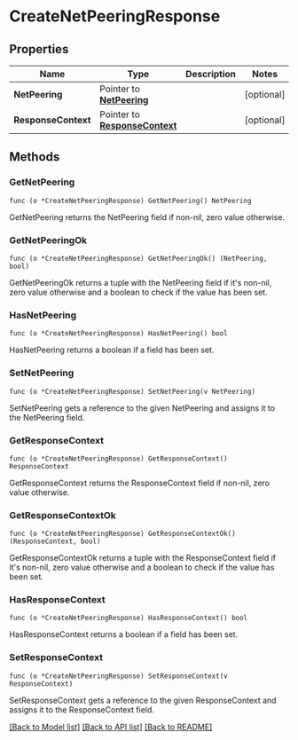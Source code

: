 # CreateNetPeeringResponse

## Properties

Name | Type | Description | Notes
------------ | ------------- | ------------- | -------------
**NetPeering** | Pointer to [**NetPeering**](NetPeering.md) |  | [optional] 
**ResponseContext** | Pointer to [**ResponseContext**](ResponseContext.md) |  | [optional] 

## Methods

### GetNetPeering

`func (o *CreateNetPeeringResponse) GetNetPeering() NetPeering`

GetNetPeering returns the NetPeering field if non-nil, zero value otherwise.

### GetNetPeeringOk

`func (o *CreateNetPeeringResponse) GetNetPeeringOk() (NetPeering, bool)`

GetNetPeeringOk returns a tuple with the NetPeering field if it's non-nil, zero value otherwise
and a boolean to check if the value has been set.

### HasNetPeering

`func (o *CreateNetPeeringResponse) HasNetPeering() bool`

HasNetPeering returns a boolean if a field has been set.

### SetNetPeering

`func (o *CreateNetPeeringResponse) SetNetPeering(v NetPeering)`

SetNetPeering gets a reference to the given NetPeering and assigns it to the NetPeering field.

### GetResponseContext

`func (o *CreateNetPeeringResponse) GetResponseContext() ResponseContext`

GetResponseContext returns the ResponseContext field if non-nil, zero value otherwise.

### GetResponseContextOk

`func (o *CreateNetPeeringResponse) GetResponseContextOk() (ResponseContext, bool)`

GetResponseContextOk returns a tuple with the ResponseContext field if it's non-nil, zero value otherwise
and a boolean to check if the value has been set.

### HasResponseContext

`func (o *CreateNetPeeringResponse) HasResponseContext() bool`

HasResponseContext returns a boolean if a field has been set.

### SetResponseContext

`func (o *CreateNetPeeringResponse) SetResponseContext(v ResponseContext)`

SetResponseContext gets a reference to the given ResponseContext and assigns it to the ResponseContext field.


[[Back to Model list]](../README.md#documentation-for-models) [[Back to API list]](../README.md#documentation-for-api-endpoints) [[Back to README]](../README.md)


